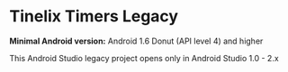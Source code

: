 # Tinelix Timers Legacy

<b>Minimal Android version:</b> Android 1.6 Donut (API level 4) and higher

This Android Studio legacy project opens only in Android Studio 1.0 - 2.x
